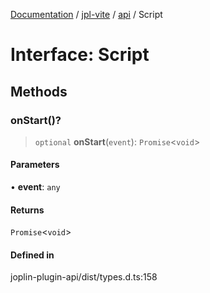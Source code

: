 [Documentation](../../../packages.md) / [jpl-vite](../../index.md) / [api](../index.md) / Script

# Interface: Script

## Methods

### onStart()?

> `optional` **onStart**(`event`): `Promise`\<`void`\>

#### Parameters

• **event**: `any`

#### Returns

`Promise`\<`void`\>

#### Defined in

joplin-plugin-api/dist/types.d.ts:158
